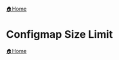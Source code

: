 [:house:Home](https://github.com/debbiswal/Articles)

# Configmap Size Limit


[:house:Home](https://github.com/debbiswal/Articles)
